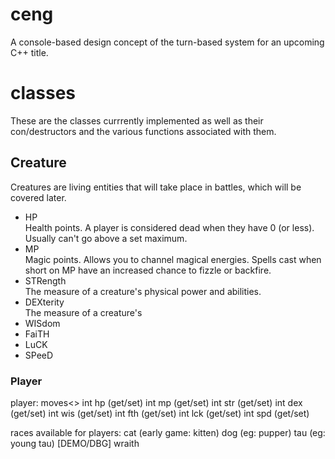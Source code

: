 # ceng
A console-based design concept of the turn-based system for an upcoming C++ title.
# classes
These are the classes currrently implemented as well as their con/destructors and the various functions associated with them.
## Creature
Creatures are living entities that will take place in battles, which will be covered later.
* HP  
Health points. A player is considered dead when they have 0 (or less). Usually can't go above a set maximum.
* MP  
Magic points. Allows you to channel magical energies. Spells cast when short on MP have an increased chance to fizzle or backfire.
* STRength  
The measure of a creature's physical power and abilities.
* DEXterity  
The measure of a creature's 
* WISdom  
* FaiTH  
* LuCK  
* SPeeD  
### Player

player:
	moves<>
	int hp	(get/set)
	int mp	(get/set)
	int str (get/set)
	int dex (get/set)
	int wis (get/set)
	int fth (get/set)
	int lck (get/set)
	int spd (get/set)


races available for players:
cat (early game: kitten)
dog (eg: pupper)
tau (eg: young tau)
[DEMO/DBG] wraith